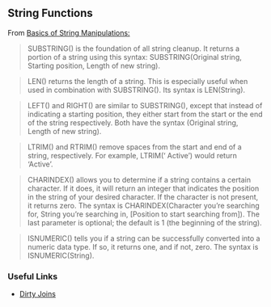 ## String Functions

From [Basics of String Manipulations:](https://www.decisivedata.net/blog/cleaning-messy-data-sql-part-3-sql-functions-clean-strings) 
> SUBSTRING() is the foundation of all string cleanup. It returns a portion of a string using this syntax: SUBSTRING(Original string, Starting position, Length of new string).

> LEN() returns the length of a string. This is especially useful when used in combination with SUBSTRING(). Its syntax is LEN(String).

> LEFT() and RIGHT() are similar to SUBSTRING(), except that instead of indicating a starting position, they either start from the start or the end of the string respectively. Both have the syntax (Original string, Length of new string).

> LTRIM() and RTRIM() remove spaces from the start and end of a string, respectively. For example, LTRIM(‘ Active’) would return ‘Active’.

> CHARINDEX() allows you to determine if a string contains a certain character. If it does, it will return an integer that indicates the position in the string of your desired character. If the character is not present, it returns zero. The syntax is CHARINDEX(Character you’re searching for, String you’re searching in, [Position to start searching from]). The last parameter is optional; the default is 1 (the beginning of the string).


> ISNUMERIC() tells you if a string can be successfully converted into a numeric data type. If so, it returns one, and if not, zero. The syntax is ISNUMERIC(String).

### Useful Links

* [Dirty Joins](https://www.essentialsql.com/how-to-join-dirty-data-in-sql-server/)
